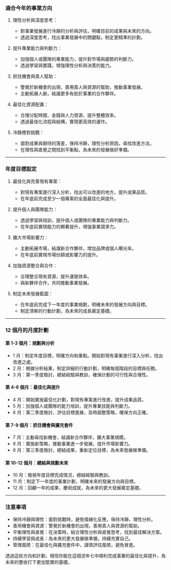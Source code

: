 ### 適合今年的事業方向

1. 理性分析與深度思考：

   - 對事業發展進行冷靜的分析與評估，明確目前的成果與未來的方向。
   - 透過深度思考，找出事業發展中的關鍵點，制定更精準的計劃。

2. 提升專業能力與判斷力：

   - 加強個人或團隊的專業能力，提升對市場與趨勢的判斷力。
   - 透過學習與實踐，增強理性分析與決策的能力。

3. 抓住機會與貴人幫助：

   - 警覺於新機會的出現，善用貴人與資源的幫助，推動事業發展。
   - 主動拓展人脈，結識更多有助於事業的合作夥伴。

4. 最佳化資源配置：

   - 合理分配時間、金錢與人力資源，提升整體效率。
   - 透過最佳化流程與結構，實現更高效的運作。

5. 冷靜應對挑戰：
   - 面對成果與期待的落差，保持冷靜，理性分析原因，尋找改進方法。
   - 在理性與直覺之間找到平衡點，為未來的發展做好準備。

---

### 年度目標設定

1. 最佳化與完善現有專案：

   - 對現有專案進行深入分析，找出可以改進的地方，提升成果品質。
   - 在年底前完成至少一個專案的全面最佳化與提升。

2. 提升個人與團隊能力：

   - 透過學習與培訓，提升個人或團隊的專業能力與判斷力。
   - 在年底前實現能力的顯著提升，增強事業競爭力。

3. 擴大市場影響力：

   - 主動拓展市場，結識新合作夥伴，增加品牌或個人曝光率。
   - 在年底前實現市場份額或影響力的提升。

4. 加強資源整合與合作：

   - 合理整合現有資源，提升運營效率。
   - 與新夥伴合作，共同推動事業發展。

5. 制定未來發展藍圖：
   - 在年底前完成下一年度的事業規劃，明確未來的發展方向與目標。
   - 制定清晰的行動計劃，為未來的成長奠定基礎。

---

### 12 個月的月度計劃

#### 第 1-3 個月：規劃與分析

- 1 月：制定年度目標，明確方向和重點。開始對現有事業進行深入分析，找出改進之處。
- 2 月：根據分析結果，制定詳細的行動計劃，明確每個階段的目標與任務。
- 3 月：第一季度檢討，總結經驗與教訓，確保計劃的可行性與合理性。

#### 第 4-6 個月：最佳化與提升

- 4 月：開始實施最佳化計劃，對現有專案進行改進，提升成果品質。
- 5 月：加強個人或團隊的能力培訓，提升專業技能與判斷力。
- 6 月：第二季度檢討，評估目標進展，及時調整策略，確保方向正確。

#### 第 7-9 個月：抓住機會與擴充套件

- 7 月：主動尋找新機會，結識新合作夥伴，擴大事業規模。
- 8 月：實施新策略，推動事業進一步發展，提升市場影響力。
- 9 月：第三季度檢討，總結成果，重新定位目標，為未來發展做準備。

#### 第 10-12 個月：總結與規劃未來

- 10 月：檢視年度目標完成情況，總結經驗與教訓。
- 11 月：制定下一年度的事業計劃，明確未來的發展方向與目標。
- 12 月：回顧一年的成果，慶祝成就，為未來的更大發展奠定基礎。

---

### 注意事項

- 保持冷靜與理性：面對挑戰時，避免情緒化反應，保持冷靜，理性分析。
- 善用機會與資源：警覺於新機會的出現，善用貴人與資源的幫助。
- 平衡理性與直覺：在決策時，結合理性分析與直覺思考，找到最佳解決方案。
- 持續學習與成長：為未來的更大發展做準備，持續充實自己。
- 管理風險：在最佳化與擴充套件中，謹慎評估風險，避免冒進。

透過這些方向和計劃，相信你能在這個流年七中順利完成事業的最佳化與提升，為未來的豐收打下更加堅實的基礎。
